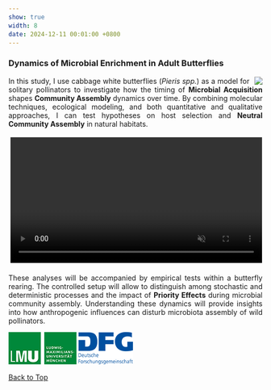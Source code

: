 ```yaml
---
show: true
width: 8
date: 2024-12-11 00:01:00 +0800
---
```


<div class="p-4">
    <h3 id="Pieris">Dynamics of Microbial Enrichment in Adult Butterflies</h3>
    <div style="text-align: justify;">
           <img data-src="{{ 'assets/images/photos/IMG_5899m.jpg' | relative_url }}" class="lazy rounded frame-img" style="float: right; margin-left: 10px;"  
               src="{{ '/assets/images/empty_300x200.png' | relative_url }}">
              <p>
                In this study, I use cabbage white butterflies (<i>Pieris spp.</i>) as a model for solitary pollinators to investigate how the timing of 
                  <strong>Microbial Acquisition</strong> shapes <strong>Community Assembly</strong> dynamics over time.
                By combining molecular techniques, ecological modeling, and both quantitative and qualitative approaches, 
                  I can test hypotheses on host selection and <strong>Neutral Community Assembly</strong> in natural habitats. 
               </p>
        <div>
  <video autoplay loop muted playsinline class="rounded" style="width: 99%; margin: 4px;">
  <source src="assets/video/Pieris_small.mp4" type="video/mp4">
  Your browser does not support the video tag.
</video>
</div>
<p>
These analyses will be accompanied by empirical tests within a butterfly rearing. The controlled setup will allow to distinguish among stochastic and deterministic processes and the impact of <strong>Priority Effects</strong> during microbial community assembly. Understanding these dynamics will provide insights into how anthropogenic influences can disturb microbiota assembly of wild pollinators.
</p>
     <img src="/assets/logo/logo64_LMU.png" alt="LMU Logo" class="img-fluid logo-img">
     <img src="/assets/logo/logo64_DFGalt.png" alt="DFG Logo" class="img-fluid logo-img"> 
       <p><a href="#top">Back to Top <i class="fas fa-angle-double-up"></i></a></p>
     </div>
 </div>

